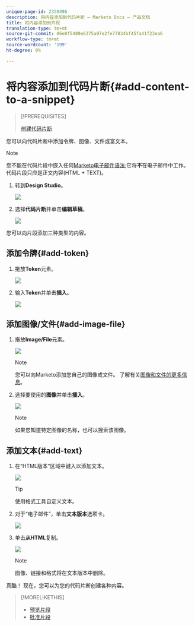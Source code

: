 ```yaml
---
unique-page-id: 2359496
description: 将内容添加到代码片断 — Marketo Docs — 产品文档
title: 将内容添加到片段
translation-type: tm+mt
source-git-commit: 06e0f5489e6375a97e2fe77834bf45fa41f23ea6
workflow-type: tm+mt
source-wordcount: '199'
ht-degree: 0%

---
```



# 将内容添加到代码片断{#add-content-to-a-snippet}

>[!PREREQUISITES]
>
>[创建代码片断](/help/marketo/product-docs/personalization/segmentation-and-snippets/snippets/create-a-snippet.md)

您可以向代码片断中添加令牌、图像、文件或富文本。

>[!NOTE]
>
>您不能在代码片段中嵌入任何[Marketo电子邮件语法](/help/marketo/product-docs/email-marketing/general/email-editor-2/email-template-syntax.md);它将&#x200B;**不**&#x200B;在电子邮件中工作。 代码片段只应是正文内容(HTML + TEXT)。

1. 转到&#x200B;**Design Studio**。

   ![](assets/designstudio-2.png)

1. 选择&#x200B;**代码片断**&#x200B;并单击&#x200B;**编辑草稿**。

   ![](assets/image2014-9-16-9-3a34-3a58.png)

您可以向片段添加三种类型的内容。

## 添加令牌{#add-token}

1. 拖放&#x200B;**Token**&#x200B;元素。

   ![](assets/image2014-9-16-9-3a35-3a8.png)

1. 输入&#x200B;**Token**&#x200B;并单击&#x200B;**插入**。

   ![](assets/image2014-9-16-9-3a35-3a16.png)

## 添加图像/文件{#add-image-file}

1. 拖放&#x200B;**Image/File**&#x200B;元素。

   ![](assets/image2014-9-16-9-3a35-3a25.png)

   >[!NOTE]
   >
   >您可以向Marketo添加您自己的图像或文件。 了解有关[图像和文件的更多信息](/help/marketo/product-docs/demand-generation/images-and-files/add-images-and-files-to-marketo.md)。

1. 选择要使用的&#x200B;**图像**&#x200B;并单击&#x200B;**插入**。

   ![](assets/image2014-9-16-9-3a35-3a33.png)

   >[!NOTE]
   >
   >如果您知道特定图像的名称，也可以搜索该图像。

## 添加文本{#add-text}

1. 在“HTML版本”区域中键入以添加文本。

   ![](assets/image2014-9-16-9-3a35-3a43.png)

   >[!TIP]
   >
   >使用格式工具自定义文本。

1. 对于“电子邮件”，单击&#x200B;**文本版本**&#x200B;选项卡。

   ![](assets/image2014-9-16-9-3a35-3a51.png)

1. 单击&#x200B;**从HTML**&#x200B;复制。

   ![](assets/image2014-9-16-9-3a35-3a59.png)

   >[!NOTE]
   >
   >图像、链接和格式将在文本版本中删除。

真酷！ 现在，您可以为您的代码片断创建各种内容。

>[!MORELIKETHIS]
>
>* [预览片段](/help/marketo/product-docs/personalization/segmentation-and-snippets/snippets/preview-a-snippet.md)
>* [批准片段](/help/marketo/product-docs/personalization/segmentation-and-snippets/snippets/approve-a-snippet.md)

